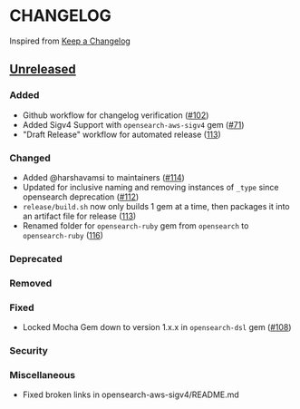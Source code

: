 
# CHANGELOG
Inspired from [Keep a Changelog](https://keepachangelog.com/en/1.0.0/)

## [Unreleased]
### Added
- Github workflow for changelog verification ([#102](https://github.com/opensearch-project/opensearch-ruby/pull/102))
- Added Sigv4 Support with `opensearch-aws-sigv4` gem ([#71](https://github.com/opensearch-project/opensearch-ruby/issues/71))
- "Draft Release" workflow for automated release ([113](https://github.com/opensearch-project/opensearch-ruby/issues/113))

### Changed
- Added @harshavamsi to maintainers ([#114](https://github.com/opensearch-project/opensearch-ruby/issues/114))
- Updated for inclusive naming and removing instances of `_type` since opensearch deprecation ([#112](https://github.com/opensearch-project/opensearch-ruby/issues/112))
- `release/build.sh` now only builds 1 gem at a time, then packages it into an artifact file for release ([113](https://github.com/opensearch-project/opensearch-ruby/issues/113))
- Renamed folder for `opensearch-ruby` gem from `opensearch` to `opensearch-ruby` ([116](https://github.com/opensearch-project/opensearch-ruby/issues/116))
### Deprecated

### Removed

### Fixed
- Locked Mocha Gem down to version 1.x.x in `opensearch-dsl` gem ([#108](https://github.com/opensearch-project/opensearch-ruby/pull/108))
 
### Security

### Miscellaneous
- Fixed broken links in opensearch-aws-sigv4/README.md

[Unreleased]: https://github.com/opensearch-project/opensearch-ruby/compare/2.0...HEAD
